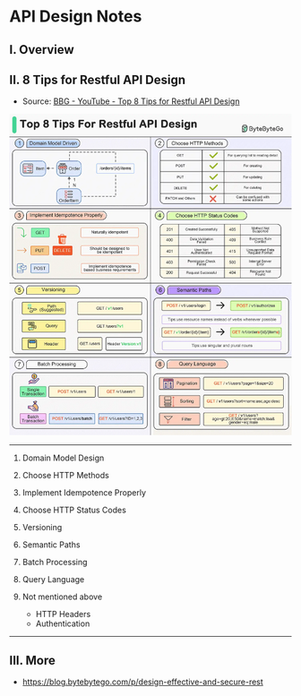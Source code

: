 # API Design Notes

## I. Overview

## II. 8 Tips for Restful API Design

- Source: [BBG - YouTube - Top 8 Tips for Restful API Design](https://www.youtube.com/channel/UCZgt6AzoyjslHTC9dz0UoTw/community?lb=Ugkx9RTVVqWA6TDTTaxG391GRtEMSYpDZJ1J)

![screenshot](_images/bbg-top-8-tips-restful-api-design.webp)

---

1. Domain Model Design

2. Choose HTTP Methods

3. Implement Idempotence Properly

4. Choose HTTP Status Codes

5. Versioning

6. Semantic Paths

7. Batch Processing

8. Query Language

9. Not mentioned above

    - HTTP Headers
    - Authentication

---

## III. More

- https://blog.bytebytego.com/p/design-effective-and-secure-rest
